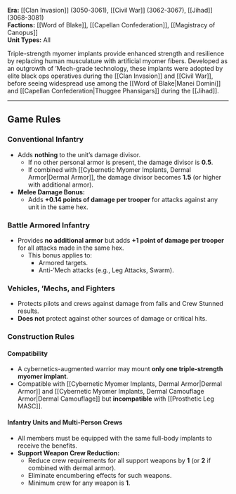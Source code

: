 **Era:** [[Clan Invasion]] (3050-3061), [[Civil War]] (3062-3067), [[Jihad]] (3068-3081)  
**Factions:** [[Word of Blake]], [[Capellan Confederation]], [[Magistracy of Canopus]]  
**Unit Types:** All  

Triple-strength myomer implants provide enhanced strength and resilience by replacing human musculature with artificial myomer fibers. Developed as an outgrowth of ’Mech-grade technology, these implants were adopted by elite black ops operatives during the [[Clan Invasion]] and [[Civil War]], before seeing widespread use among the [[Word of Blake|Manei Domini]] and [[Capellan Confederation|Thuggee Phansigars]] during the [[Jihad]].  

---

## Game Rules  

### Conventional Infantry  
- Adds **nothing** to the unit’s damage divisor.  
  - If no other personal armor is present, the damage divisor is **0.5**.  
  - If combined with [[Cybernetic Myomer Implants, Dermal Armor|Dermal Armor]], the damage divisor becomes **1.5** (or higher with additional armor).  
- **Melee Damage Bonus:**  
  - Adds **+0.14 points of damage per trooper** for attacks against any unit in the same hex.  

### Battle Armored Infantry  
- Provides **no additional armor** but adds **+1 point of damage per trooper** for all attacks made in the same hex.  
  - This bonus applies to:  
    - Armored targets.  
    - Anti-’Mech attacks (e.g., Leg Attacks, Swarm).  

### Vehicles, ’Mechs, and Fighters  
- Protects pilots and crews against damage from falls and Crew Stunned results.  
- **Does not** protect against other sources of damage or critical hits.  

### Construction Rules  

#### Compatibility  
- A cybernetics-augmented warrior may mount **only one triple-strength myomer implant**.  
- Compatible with [[Cybernetic Myomer Implants, Dermal Armor|Dermal Armor]] and [[Cybernetic Myomer Implants, Dermal Camouflage Armor|Dermal Camouflage]] but **incompatible** with [[Prosthetic Leg MASC]].  

#### Infantry Units and Multi-Person Crews  
- All members must be equipped with the same full-body implants to receive the benefits.  
- **Support Weapon Crew Reduction:**  
  - Reduce crew requirements for all support weapons by **1** (or **2** if combined with dermal armor).  
  - Eliminate encumbering effects for such weapons.  
  - Minimum crew for any weapon is **1**.  
